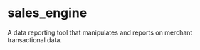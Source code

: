 sales_engine
============

A data reporting tool that manipulates and reports on merchant transactional data.
